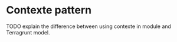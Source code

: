 # Contexte pattern

TODO explain the difference between using contexte in module and Terragrunt model.
